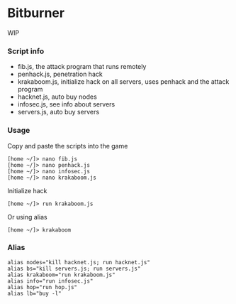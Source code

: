 # Bitburner

WIP

### Script info

- fib.js, the attack program that runs remotely
- penhack.js, penetration hack
- krakaboom.js, initialize hack on all servers, uses penhack and the attack program
- hacknet.js, auto buy nodes
- infosec.js, see info about servers
- servers.js, auto buy servers

### Usage

Copy and paste the scripts into the game

```
[home ~/]> nano fib.js
[home ~/]> nano penhack.js
[home ~/]> nano infosec.js
[home ~/]> nano krakaboom.js
```

Initialize hack

```
[home ~/]> run krakaboom.js
```

Or using alias

```
[home ~/]> krakaboom
```

### Alias

```
alias nodes="kill hacknet.js; run hacknet.js"
alias bs="kill servers.js; run servers.js"
alias krakaboom="run krakaboom.js"
alias info="run infosec.js"
alias hop="run hop.js"
alias lb="buy -l"
```
